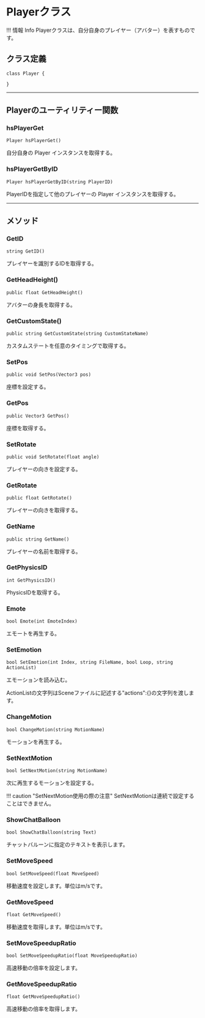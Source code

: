 
# Playerクラス

!!! 情報 Info
    Playerクラスは、自分自身のプレイヤー（アバター）を表すものです。


## クラス定義

```
class Player {

}
```

***


## Playerのユーティリティー関数
### hsPlayerGet
`Player hsPlayerGet()`

自分自身の Player インスタンスを取得する。

### hsPlayerGetByID
`Player hsPlayerGetByID(string PlayerID)`

PlayerIDを指定して他のプレイヤーの Player インスタンスを取得する。

***

## メソッド
### GetID
`string GetID()`

プレイヤーを識別するIDを取得する。

### GetHeadHeight()
`public float GetHeadHeight()`

アバターの身長を取得する。

### GetCustomState()
`public string GetCustomState(string CustomStateName)`

カスタムステートを任意のタイミングで取得する。

### SetPos
`public void SetPos(Vector3 pos)`

座標を設定する。

### GetPos
`public Vector3 GetPos()`

座標を取得する。

### SetRotate
`public void SetRotate(float angle)`

プレイヤーの向きを設定する。

### GetRotate
`public float GetRotate()`

プレイヤーの向きを取得する。

### GetName
`public string GetName()`

プレイヤーの名前を取得する。

### GetPhysicsID
`int GetPhysicsID()`

PhysicsIDを取得する。

### Emote
`bool Emote(int EmoteIndex)`

エモートを再生する。

### SetEmotion
`bool SetEmotion(int Index, string FileName, bool Loop, string ActionList)`

エモーションを読み込む。

ActionListの文字列はSceneファイルに記述する"actions":{}の文字列を渡します。


### ChangeMotion
`bool ChangeMotion(string MotionName)`

モーションを再生する。


### SetNextMotion
`bool SetNextMotion(string MotionName)`

次に再生するモーションを設定する。

!!! caution "SetNextMotion使用の際の注意"
    SetNextMotionは連続で設定することはできません。

### ShowChatBalloon
`bool ShowChatBalloon(string Text)`

チャットバルーンに指定のテキストを表示します。


### SetMoveSpeed
`bool SetMoveSpeed(float MoveSpeed)`

移動速度を設定します。単位はm/sです。


### GetMoveSpeed
`float GetMoveSpeed()`

移動速度を取得します。単位はm/sです。


### SetMoveSpeedupRatio
`bool SetMoveSpeedupRatio(float MoveSpeedupRatio)`

高速移動の倍率を設定します。


### GetMoveSpeedupRatio
`float GetMoveSpeedupRatio()`

高速移動の倍率を取得します。